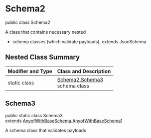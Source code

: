 # Schema2
public class Schema2

A class that contains necessary nested
- schema classes (which validate payloads), extends JsonSchema

## Nested Class Summary
| Modifier and Type | Class and Description |
| ----------------- | ---------------------- |
| static class | [Schema2.Schema3](#schema3)<br> schema class |

## Schema3
public static class Schema3<br>
extends [AnyofWithBaseSchema.AnyofWithBaseSchema1](../../../../../../components/schemas/AnyofWithBaseSchema.md#anyofwithbaseschema1)

A schema class that validates payloads
